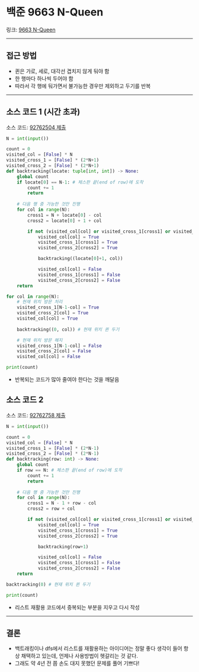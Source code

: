 # 백준 9663 N-Queen

링크: [9663 N-Queen](https://www.acmicpc.net/problem/9663)

---

## 접근 방법

- 퀸은 가로, 세로, 대각선 겹치지 않게 둬야 함
- 한 행마다 하나씩 두어야 함
- 따라서 각 행에 둬가면서 불가능한 경우만 제외하고 두기를 반복

---

## 소스 코드 1 (시간 초과)

소스 코드: [92762504 제출](https://www.acmicpc.net/source/92762504)

```python
N = int(input())

count = 0
visited_col = [False] * N
visited_cross_1 = [False] * (2*N+1)
visited_cross_2 = [False] * (2*N+1)
def backtracking(locate: tuple[int, int]) -> None:
    global count
    if locate[0] == N-1: # 체스판 끝(end of row)에 도착
        count += 1
        return
    
    # 다음 행 중 가능한 것만 진행
    for col in range(N):
        cross1 = N + locate[0] - col
        cross2 = locate[0] + 1 + col

        if not (visited_col[col] or visited_cross_1[cross1] or visited_cross_2[cross2]):
            visited_col[col] = True
            visited_cross_1[cross1] = True
            visited_cross_2[cross2] = True

            backtracking((locate[0]+1, col))

            visited_col[col] = False
            visited_cross_1[cross1] = False
            visited_cross_2[cross2] = False
    return

for col in range(N):
    # 현재 위치 방문 처리
    visited_cross_1[N-1-col] = True
    visited_cross_2[col] = True
    visited_col[col] = True
    
    backtracking((0, col)) # 현재 위치 퀸 두기

    # 현재 위치 방문 해지
    visited_cross_1[N-1-col] = False
    visited_cross_2[col] = False
    visited_col[col] = False

print(count)
```

- 반복되는 코드가 많아 줄여야 한다는 것을 깨달음

## 소스 코드 2

소스 코드: [92762758 제출](https://www.acmicpc.net/source/92762758)

```python
N = int(input())

count = 0
visited_col = [False] * N
visited_cross_1 = [False] * (2*N-1)
visited_cross_2 = [False] * (2*N-1)
def backtracking(row: int) -> None:
    global count
    if row == N: # 체스판 끝(end of row)에 도착
        count += 1
        return
    
    # 다음 행 중 가능한 것만 진행
    for col in range(N):
        cross1 = N - 1 + row - col
        cross2 = row + col

        if not (visited_col[col] or visited_cross_1[cross1] or visited_cross_2[cross2]):
            visited_col[col] = True
            visited_cross_1[cross1] = True
            visited_cross_2[cross2] = True

            backtracking(row+1)

            visited_col[col] = False
            visited_cross_1[cross1] = False
            visited_cross_2[cross2] = False
    return

backtracking(0) # 현재 위치 퀸 두기

print(count)
```

- 리스트 재활용 코드에서 중복되는 부분을 지우고 다시 작성

---

## 결론

- 백트래킹이나 dfs에서 리스트를 재활용하는 아이디어는 정말 좋다 생각이 들어 항상 채택하고 있는데, 언제나 사용방법이 헷갈리는 것 같다.
- 그래도 약 4년 전 쯤 손도 대지 못했던 문제를 풀어 기쁘다!
